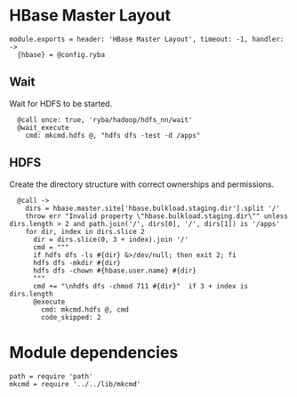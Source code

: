 
# HBase Master Layout

    module.exports = header: 'HBase Master Layout', timeout: -1, handler: ->
      {hbase} = @config.ryba

## Wait

Wait for HDFS to be started.

      @call once: true, 'ryba/hadoop/hdfs_nn/wait'
      @wait_execute
        cmd: mkcmd.hdfs @, "hdfs dfs -test -d /apps"

## HDFS

Create the directory structure with correct ownerships and permissions.

      @call ->
        dirs = hbase.master.site['hbase.bulkload.staging.dir'].split '/'
        throw err "Invalid property \"hbase.bulkload.staging.dir\"" unless dirs.length > 2 and path.join('/', dirs[0], '/', dirs[1]) is '/apps'
        for dir, index in dirs.slice 2
          dir = dirs.slice(0, 3 + index).join '/'
          cmd = """
          if hdfs dfs -ls #{dir} &>/dev/null; then exit 2; fi
          hdfs dfs -mkdir #{dir}
          hdfs dfs -chown #{hbase.user.name} #{dir}
          """
          cmd += "\nhdfs dfs -chmod 711 #{dir}"  if 3 + index is dirs.length
          @execute
            cmd: mkcmd.hdfs @, cmd
            code_skipped: 2

# Module dependencies

    path = require 'path'
    mkcmd = require '../../lib/mkcmd'
